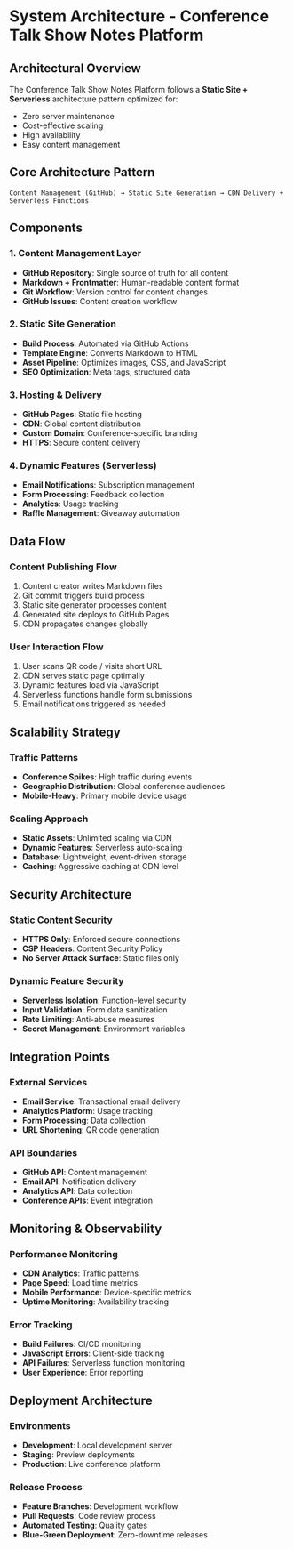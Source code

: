 # System Architecture - Conference Talk Show Notes Platform

## Architectural Overview

The Conference Talk Show Notes Platform follows a **Static Site + Serverless** architecture pattern optimized for:
- Zero server maintenance
- Cost-effective scaling
- High availability
- Easy content management

## Core Architecture Pattern

```
Content Management (GitHub) → Static Site Generation → CDN Delivery + Serverless Functions
```

## Components

### 1. Content Management Layer
- **GitHub Repository**: Single source of truth for all content
- **Markdown + Frontmatter**: Human-readable content format
- **Git Workflow**: Version control for content changes
- **GitHub Issues**: Content creation workflow

### 2. Static Site Generation
- **Build Process**: Automated via GitHub Actions
- **Template Engine**: Converts Markdown to HTML
- **Asset Pipeline**: Optimizes images, CSS, and JavaScript
- **SEO Optimization**: Meta tags, structured data

### 3. Hosting & Delivery
- **GitHub Pages**: Static file hosting
- **CDN**: Global content distribution
- **Custom Domain**: Conference-specific branding
- **HTTPS**: Secure content delivery

### 4. Dynamic Features (Serverless)
- **Email Notifications**: Subscription management
- **Form Processing**: Feedback collection
- **Analytics**: Usage tracking
- **Raffle Management**: Giveaway automation

## Data Flow

### Content Publishing Flow
1. Content creator writes Markdown files
2. Git commit triggers build process
3. Static site generator processes content
4. Generated site deploys to GitHub Pages
5. CDN propagates changes globally

### User Interaction Flow
1. User scans QR code / visits short URL
2. CDN serves static page optimally
3. Dynamic features load via JavaScript
4. Serverless functions handle form submissions
5. Email notifications triggered as needed

## Scalability Strategy

### Traffic Patterns
- **Conference Spikes**: High traffic during events
- **Geographic Distribution**: Global conference audiences
- **Mobile-Heavy**: Primary mobile device usage

### Scaling Approach
- **Static Assets**: Unlimited scaling via CDN
- **Dynamic Features**: Serverless auto-scaling
- **Database**: Lightweight, event-driven storage
- **Caching**: Aggressive caching at CDN level

## Security Architecture

### Static Content Security
- **HTTPS Only**: Enforced secure connections
- **CSP Headers**: Content Security Policy
- **No Server Attack Surface**: Static files only

### Dynamic Feature Security
- **Serverless Isolation**: Function-level security
- **Input Validation**: Form data sanitization
- **Rate Limiting**: Anti-abuse measures
- **Secret Management**: Environment variables

## Integration Points

### External Services
- **Email Service**: Transactional email delivery
- **Analytics Platform**: Usage tracking
- **Form Processing**: Data collection
- **URL Shortening**: QR code generation

### API Boundaries
- **GitHub API**: Content management
- **Email API**: Notification delivery
- **Analytics API**: Data collection
- **Conference APIs**: Event integration

## Monitoring & Observability

### Performance Monitoring
- **CDN Analytics**: Traffic patterns
- **Page Speed**: Load time metrics
- **Mobile Performance**: Device-specific metrics
- **Uptime Monitoring**: Availability tracking

### Error Tracking
- **Build Failures**: CI/CD monitoring
- **JavaScript Errors**: Client-side tracking
- **API Failures**: Serverless function monitoring
- **User Experience**: Error reporting

## Deployment Architecture

### Environments
- **Development**: Local development server
- **Staging**: Preview deployments
- **Production**: Live conference platform

### Release Process
- **Feature Branches**: Development workflow
- **Pull Requests**: Code review process
- **Automated Testing**: Quality gates
- **Blue-Green Deployment**: Zero-downtime releases